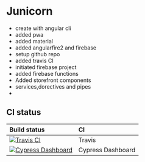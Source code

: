 # Junicorn

- create with angular cli
- added pwa
- added material
- added angularfire2 and firebase
- setup github repo
- added travis CI
- initiated firebase project
- added firebase functions
- Added storefront components
- services,dorectives and pipes
- 

## CI status

Build status | CI
:--- | :---
[![Travis CI](https://travis-ci.org/arangates/junicorn.svg?branch=master)](https://travis-ci.org/arangates/junicorn) | Travis
[![Cypress Dashboard](https://img.shields.io/badge/cypress-dashboard-brightgreen.svg)](https://dashboard.cypress.io/#/projects/e5quvj/runs) | Cypress Dashboard
